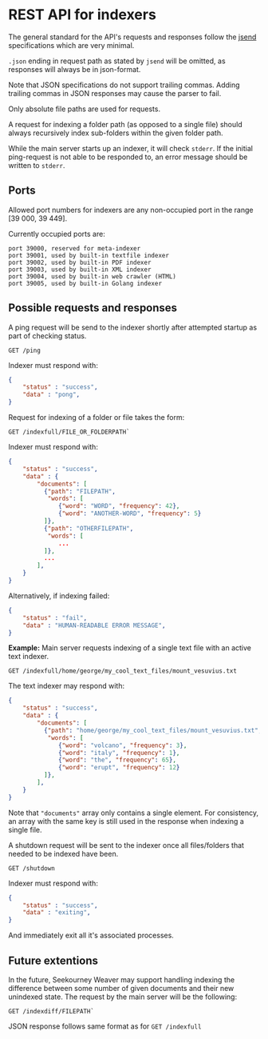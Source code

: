 # REST API for indexers

The general standard for the API's requests and responses follow the
[jsend](https://github.com/omniti-labs/jsend) specifications which are very minimal.

`.json` ending in request path as stated by `jsend` will be omitted,
as responses will always be in json-format.

Note that JSON specifications do not support trailing commas.
Adding trailing commas in JSON responses may cause the parser to fail.


Only absolute file paths are used for requests.

A request for indexing a folder path (as opposed to a single file)
should always recursively index sub-folders within the given folder path.


While the main server starts up an indexer, it will check `stderr`.
If the initial ping-request is not able to be responded to,
an error message should be written to `stderr`.


## Ports

Allowed port numbers for indexers are any non-occupied port in the range [39 000, 39 449].

Currently occupied ports are:

```
port 39000, reserved for meta-indexer
port 39001, used by built-in textfile indexer
port 39002, used by built-in PDF indexer
port 39003, used by built-in XML indexer
port 39004, used by built-in web crawler (HTML)
port 39005, used by built-in Golang indexer
```


## Possible requests and responses

A ping request will be send to the indexer shortly after attempted startup
as part of checking status.
```
GET /ping
```
Indexer must respond with:
```json
{
    "status" : "success",
    "data" : "pong",
}
```

Request for indexing of a folder or file takes the form:
```
GET /indexfull/FILE_OR_FOLDERPATH`
```
Indexer must respond with:
```json
{
    "status" : "success",
    "data" : {
        "documents": [
          {"path": "FILEPATH",
           "words": [
              {"word": "WORD", "frequency": 42},
              {"word": "ANOTHER-WORD", "frequency": 5}
          ]},
          {"path": "OTHERFILEPATH",
           "words": [
              ...
          ]},
          ...
        ],
    }
}
```
Alternatively, if indexing failed:
```json
{
    "status" : "fail",
    "data" : "HUMAN-READABLE ERROR MESSAGE",
}
```

**Example:**
Main server requests indexing of a single text file with an active text indexer.
```
GET /indexfull/home/george/my_cool_text_files/mount_vesuvius.txt
```
The text indexer may respond with:
```json
{
    "status" : "success",
    "data" : {
        "documents": [
          {"path": "home/george/my_cool_text_files/mount_vesuvius.txt",
           "words": [
              {"word": "volcano", "frequency": 3},
              {"word": "italy", "frequency": 1},
              {"word": "the", "frequency": 65},
              {"word": "erupt", "frequency": 12}
          ]},
        ],
    }
}
```
Note that `"documents"` array only contains a single element.
For consistency, an array with the same key is
still used in the response when indexing a single file.


A shutdown request will be sent to the indexer once all files/folders that
needed to be indexed have been.
```
GET /shutdown
```
Indexer must respond with:
```json
{
    "status" : "success",
    "data" : "exiting",
}
```
And immediately exit all it's associated processes.


## Future extentions

In the future, Seekourney Weaver may support handling indexing the difference
between some number of given documents and their new unindexed state.
The request by the main server will be the following:
```
GET /indexdiff/FILEPATH`
```
JSON response follows same format as for `GET /indexfull`
